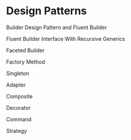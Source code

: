 <h1>Design Patterns</h1>

Builder Design Pattern and Fluent Builder

Fluent Builder Interface With Recursive Generics

Faceted Builder

Factory Method

Singleton

Adapter

Composite

Decorator

Command

Strategy
